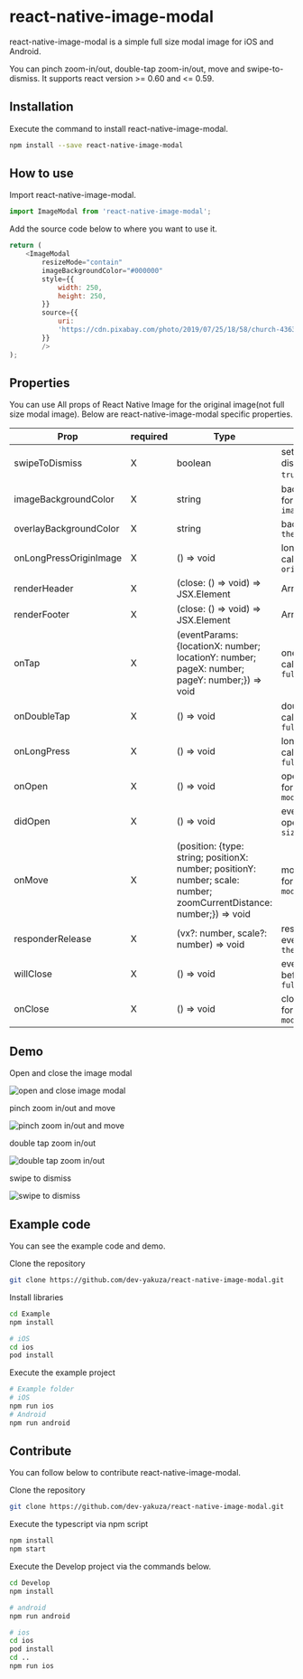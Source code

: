 # react-native-image-modal

react-native-image-modal is a simple full size modal image for iOS and Android.

You can pinch zoom-in/out, double-tap zoom-in/out, move and swipe-to-dismiss.
It supports react version >= 0.60 and <= 0.59.

## Installation

Execute the command to install react-native-image-modal.

```bash
npm install --save react-native-image-modal
```

## How to use

Import react-native-image-modal.

```js
import ImageModal from 'react-native-image-modal';
```

Add the source code below to where you want to use it.

```js
return (
    <ImageModal
        resizeMode="contain"
        imageBackgroundColor="#000000"
        style={{
            width: 250,
            height: 250,
        }}
        source={{
            uri:
            'https://cdn.pixabay.com/photo/2019/07/25/18/58/church-4363258_960_720.jpg',
        }}
        />
);
```

## Properties

You can use All props of React Native Image for the original image(not full size modal image).
Below are react-native-image-modal specific properties.

| Prop | required | Type | Description |
|------|----------|------|-------------|
| swipeToDismiss | X | boolean | set `true` to swipe to dismiss (`default: true`)  |
| imageBackgroundColor | X | string | background color for `the original image` |
| overlayBackgroundColor | X | string | backgroud color for `the full size modal`  |
| onLongPressOriginImage | X | () => void | long press event callback for `the original image`  |
| renderHeader | X | (close: () => void) => JSX.Element | Array<JSX.Element> | You can customize the header of `the full size modal` with react native components |
| renderFooter | X | (close: () => void) => JSX.Element | Array<JSX.Element> | You can customize the footer of `the full size modal` with react native components |
| onTap | X | (eventParams: {locationX: number; locationY: number; pageX: number; pageY: number;}) => void  | one tap event callback for `the full size modal` |
| onDoubleTap | X | () => void | double tap event callback for `the full size modal` |
| onLongPress | X | () => void | long press event callback for `the full size modal` |
| onOpen | X | () => void | open event callback for `the full size modal` |
| didOpen | X | () => void | event callback after open for `the full size modal`  |
| onMove | X | (position: {type: string; positionX: number; positionY: number; scale: number; zoomCurrentDistance: number;}) => void  | move event callback for `the full size modal` |
| responderRelease | X | (vx?: number, scale?: number) => void | responder release event callback for `the full size modal` |
| willClose | X | () => void | event callback before close for `the full size modal` |
| onClose | X | () => void | close event callback for `the full size modal` |

## Demo

Open and close the image modal

![open and close image modal](demo/open-and-close-image-modal.gif)

pinch zoom in/out and move

![pinch zoom in/out and move](demo/pinch-zoom-and-move.gif)

double tap zoom in/out

![double tap zoom in/out](demo/double-tap-zoom.gif)

swipe to dismiss

![swipe to dismiss](demo/swipe-to-dismiss.gif)

## Example code

You can see the example code and demo.

Clone the repository

```bash
git clone https://github.com/dev-yakuza/react-native-image-modal.git
```

Install libraries

```bash
cd Example
npm install

# iOS
cd ios
pod install
```

Execute the example project

```bash
# Example folder
# iOS
npm run ios
# Android
npm run android
```

## Contribute

You can follow below to contribute react-native-image-modal.

Clone the repository

```bash
git clone https://github.com/dev-yakuza/react-native-image-modal.git
```

Execute the typescript via npm script

```bash
npm install
npm start
```

Execute the Develop project via the commands below.

```bash
cd Develop
npm install

# android
npm run android

# ios
cd ios
pod install
cd ..
npm run ios
```

